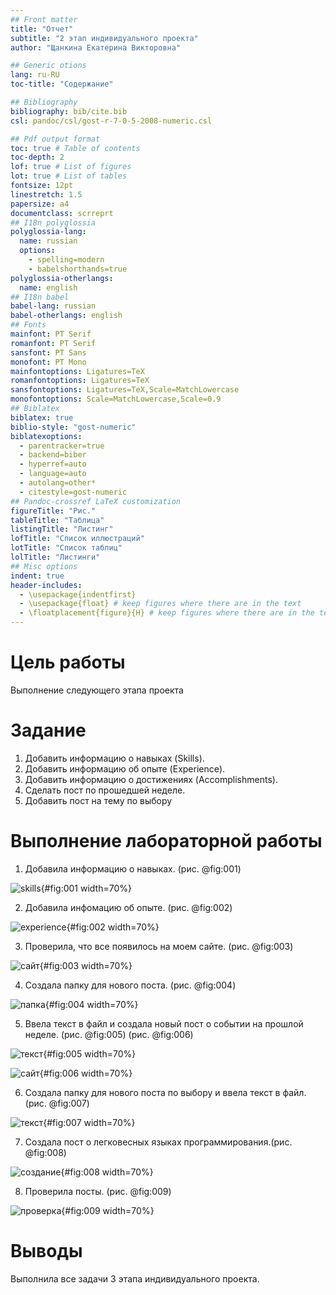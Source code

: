 ```yaml
---
## Front matter
title: "Отчет"
subtitle: "2 этап индивидуального проекта"
author: "Щанкина Екатерина Викторовна"

## Generic otions
lang: ru-RU
toc-title: "Содержание"

## Bibliography
bibliography: bib/cite.bib
csl: pandoc/csl/gost-r-7-0-5-2008-numeric.csl

## Pdf output format
toc: true # Table of contents
toc-depth: 2
lof: true # List of figures
lot: true # List of tables
fontsize: 12pt
linestretch: 1.5
papersize: a4
documentclass: scrreprt
## I18n polyglossia
polyglossia-lang:
  name: russian
  options:
	- spelling=modern
	- babelshorthands=true
polyglossia-otherlangs:
  name: english
## I18n babel
babel-lang: russian
babel-otherlangs: english
## Fonts
mainfont: PT Serif
romanfont: PT Serif
sansfont: PT Sans
monofont: PT Mono
mainfontoptions: Ligatures=TeX
romanfontoptions: Ligatures=TeX
sansfontoptions: Ligatures=TeX,Scale=MatchLowercase
monofontoptions: Scale=MatchLowercase,Scale=0.9
## Biblatex
biblatex: true
biblio-style: "gost-numeric"
biblatexoptions:
  - parentracker=true
  - backend=biber
  - hyperref=auto
  - language=auto
  - autolang=other*
  - citestyle=gost-numeric
## Pandoc-crossref LaTeX customization
figureTitle: "Рис."
tableTitle: "Таблица"
listingTitle: "Листинг"
lofTitle: "Список иллюстраций"
lotTitle: "Список таблиц"
lolTitle: "Листинги"
## Misc options
indent: true
header-includes:
  - \usepackage{indentfirst}
  - \usepackage{float} # keep figures where there are in the text
  - \floatplacement{figure}{H} # keep figures where there are in the text
---
```


# Цель работы

Выполнение следующего этапа проекта

# Задание


1. Добавить информацию о навыках (Skills).
2. Добавить информацию об опыте (Experience).
3. Добавить информацию о достижениях (Accomplishments).
4. Сделать пост по прошедшей неделе.
5. Добавить пост на тему по выбору


# Выполнение лабораторной работы

1. Добавила информацию о навыках. (рис. @fig:001)

![skills](image/1.png){#fig:001 width=70%}

2. Добавила инфомацию об опыте. (рис. @fig:002)

![experience](image/2.png){#fig:002 width=70%}

3. Проверила, что все появилось на моем сайте. (рис. @fig:003)

![сайт](image/3.png){#fig:003 width=70%}

4. Создала папку для нового поста. (рис. @fig:004)

![папка](image/4.png){#fig:004 width=70%}

5. Ввела текст в файл и создала новый пост о событии на прошлой неделе. (рис. @fig:005) (рис. @fig:006) 

![текст](image/5.png){#fig:005 width=70%}

![сайт](image/6.png){#fig:006 width=70%}

6. Создала папку для нового поста по выбору и ввела текст в файл. (рис. @fig:007)

![текст](image/7.png){#fig:007 width=70%}

7. Создала пост о легковесных языках программирования.(рис. @fig:008)

![создание](image/8.png){#fig:008 width=70%}

8. Проверила посты. (рис. @fig:009)

![проверка](image/9.png){#fig:009 width=70%}


# Выводы

Выполнила все задачи 3 этапа индивидуального проекта.

